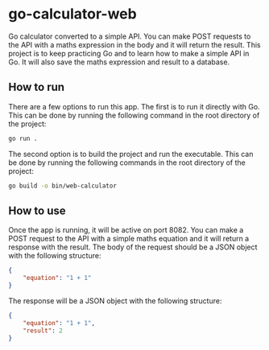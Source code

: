 # go-calculator-web
Go calculator converted to a simple API. You can make POST requests to the API with a maths expression in the body and it will return the result. This project is to keep practicing Go and to learn how to make a simple API in Go. It will also save the maths expression and result to a database.

## How to run

There are a few options to run this app. The first is to run it directly with Go. This can be done by running the following command in the root directory of the project:

```bash
go run .
```

The second option is to build the project and run the executable. This can be done by running the following commands in the root directory of the project:

```bash
go build -o bin/web-calculator
```


## How to use

Once the app is running, it will be active on port 8082. You can make a POST request to the API with a simple maths equation and it will return a response with the result. The body of the request should be a JSON object with the following structure:

```json
{
    "equation": "1 + 1"
}
```

The response will be a JSON object with the following structure:

```json
{
    "equation": "1 + 1",
    "result": 2
}
```
